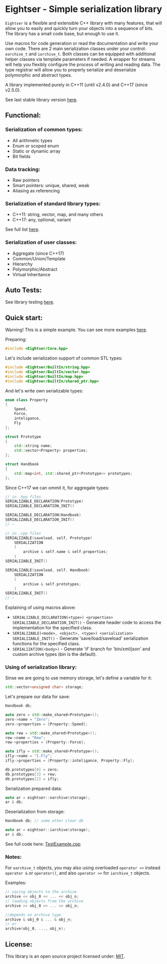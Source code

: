 # Eightser - Simple serialization library

`Eightser` is a flexible and extensible C++ library with many features, that will allow you to easily
and quickly turn your objects into a sequence of bits.
The library has a small code base, but enough to use it.

Use macros for code generation or read the documentation and write your own code.
There are 2 main serialization classes under your control: `oarchive_t` and `iarchive_t`.
Both classes can be equipped with additional helper classes via template parameters if needed.
A wrapper for streams will help you flexibly configure the process of writing and reading data.
The type registrar will allow you to properly serialize and deserialize polymorphic and abstract types.

A library implemented purely in C++11 (until v2.4.0) and C++17 (since v2.5.0).

See last stable library version [here](https://github.com/Sigma-Ryden/Eightser/releases).

## Functional:

### Serialization of common types:
- All arithmetic types
- Enum or scoped enum
- Static or dynamic array
- Bit fields

### Data tracking:
- Raw pointers
- Smart pointers: unique, shared, weak
- Aliasing as referencing

### Serialization of standard library types:
- C++11: string, vector, map, and many others
- C++17: any, optional, variant

See full list [here](https://github.com/Sigma-Ryden/Eightser/tree/master/include/Eightser/BuiltIn).
### Serialization of user classes:
- Aggregate (since C++17)
- Common/Union/Template
- Hierarchy
- Polymorphic/Abstract
- Virtual Inheritance

## Auto Tests:
See library testing [here](https://github.com/Sigma-Ryden/Eightser/tree/master/test).

## Quick start:
Warning! This is a simple example. You can see more examples [here](https://github.com/Sigma-Ryden/Eightser/tree/master/test).

Preparing:

```C++
#include <Eightser/Core.hpp>
```
Let's include serialization support of common STL types:
```C++
#include <Eightser/BuiltIn/string.hpp>
#include <Eightser/BuiltIn/vector.hpp>
#include <Eightser/BuiltIn/map.hpp>
#include <Eightser/BuiltIn/shared_ptr.hpp>
```
And let's write own serializable types:
```C++
enum class Property
{
    Speed,
    Force,
    inteligance,
    Fly
};

struct Prototype
{
    std::string name;
    std::vector<Property> properties;
};

struct Handbook
{
    std::map<int, std::shared_ptr<Prototype>> prototypes;
};
```
Since C++17 we can ommit it, for aggregate types:
```C++
// in .hpp files
SERIALIZABLE_DECLARATION(Prototype)
SERIALIZABLE_DECLARATION_INIT()

SERIALIZABLE_DECLARATION(Handbook)
SERIALIZABLE_DECLARATION_INIT()
// ~

// in .cpp files
SERIALIZABLE(saveload, self, Prototype)
    SERIALIZATION
    (
        archive & self.name & self.properties;
    )
SERIALIZABLE_INIT()

SERIALIZABLE(saveload, self, Handbook)
    SERIALIZATION
    (
        archive & self.prototypes;
    )
SERIALIZABLE_INIT()
// ~
```
Explaining of using macros above:
- ```SERIALIZABLE_DECLARATION(<type>) <properties> SERIALIZABLE_DECLARATION_INIT()``` - Generate header code to access the implementation for the specified class.
- ```SERIALIZABLE(<mode>, <object>, <type>) <serialization> SERIALIZABLE_INIT()``` - Generate 'save/load/saveload' serialization functions for the specified class.
- ```SERIALIZATION(<body>)``` - Generate 'if' branch for 'bin/xml/json' and custom archive types (bin is the default).

### Using of serialization library:

Sinse we are going to use memory storage, let's define a variable for it:
```C++
std::vector<unsigned char> storage;
```
Let's prepare our data for save:
```C++
Handbook db;

auto zero = std::make_shared<Prototype>();
zero->name = "Zero";
zero->properties = {Property::Speed};

auto rew = std::make_shared<Prototype>();
rew->name = "Rew";
rew->properties = {Property::Force};

auto ifly = std::make_shared<Prototype>();
ifly->name = "I.Fly";
ifly->properties = {Property::inteligance, Property::Fly};

db.prototypes[0] = zero;
db.prototypes[3] = rew;
db.prototypes[2] = ifly;
```

Serialization prepared data:
```C++
auto ar = eightser::oarchive(storage);
ar & db;
```

Deserialization from storage:
```C++
Handbook db; // some other clear db

auto ar = eightser::iarchive(storage);
ar & db;
```
See full code here: [TestExample.cpp](https://github.com/Sigma-Ryden/Eightser/tree/master/test/TestExample.cpp)

### Notes:
For ```oarchive_t``` objects, you may also using overloaded ```operator <<``` instead ```operator &```
or ```operator()```, and also ```operator >>``` for ```iarchive_t``` objects.

Examples:
```C++
// saving objects to the archive
archive << obj_0 << ... << obj_n;
// loading objects from the archive
archive >> obj_0 >> ... >> obj_n;

//depends on archive type
archive & obj_0 & ... & obj_n;
// or
archive(obj_0, ..., obj_n);
```
## License:
This library is an open source project licensed under: [MIT](https://opensource.org/licenses/MIT).
